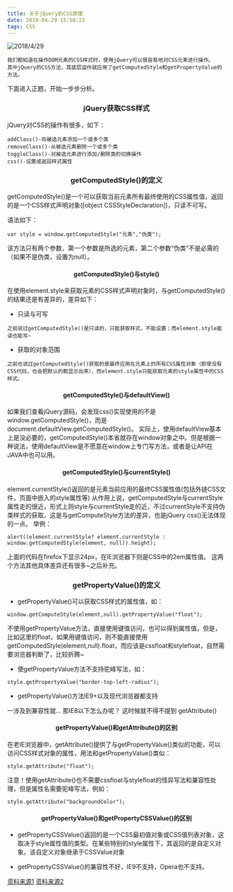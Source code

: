 ```yaml
---
title: 关于jQuery的CSS原理
date: 2018-04-29 15:50:23
tags: CSS
---
```

![2018/4/29](https://imgsa.baidu.com/forum/w%3D580/sign=0190f0864b540923aa696376a259d1dc/e15ef4f81a4c510f55d8ecbf6259252dd42aa515.jpg)

```bush
我们都知道在操作DOM元素的CSS样式时，使用jQuery可以很容易地对CSS元素进行操作。
其中jQuery的CSS方法，其底层运作就应用了getComputedStyle和getPropertyValue的方法。
```
下面进入正题，开始一步步分析。

### <center> jQuery获取CSS样式

jQuery对CSS的操作有很多，如下：
```bush
addClass()-向被选元素添加一个或多个类
removeClass()-从被选元素删除一个或多个类
toggleClass()-对被选元素进行添加/删除类的切换操作
css()-设置或返回样式属性
```
### <center> getComputedStyle()的定义

getComputedStyle()是一个可以获取当前元素所有最终使用的CSS属性值，返回的是一个CSS样式声明对象([object CSSStyleDeclaration])，只读不可写。

语法如下：
```bush
var style = window.getComputedStyle("元素","伪类");
```
该方法只有两个参数，第一个参数是所选的元素，第二个参数“伪类”不是必需的（如果不是伪类，设置为null）。

#### <center> getComputedStyle()与style()

在使用element.style来获取元素的CSS样式声明对象时，与getComputedStyle()的结果还是有差异的，差异如下：

- 只读与可写
```bush
之前说过getComputedStyle()是只读的，只能获取样式，不能设置；而element.style能读也能写~
```
- 获取的对象范围
```bush
之前也说过getComputedStyle()获取的是最终应用在元素上的所有CSS属性对象（即使没有CSS代码，也会把默认的都显示出来），而element.style只能获取元素的style属性中的CSS样式。
```

#### <center> getComputedStyle()与defaultView()

如果我们查看jQuery源码，会发现css()实现使用的不是window.getComputedStyle()，而是document.defaultView.getComputedStyle()。
实际上，使用defaultView基本上是没必要的，getComputedStyle()本省就存在window对象之中。但是根据一种说法，使用defaultView是不愿意在window上专门写方法，或者是让API在JAVA中也可以用。

#### <center> getComputedStyle()与currentStyle()

element.currentStyle()返回的是元素当前应用的最终CSS属性值(包括外链CSS文件，页面中嵌入的style属性等)
从作用上说，getComputedStyle与currentStyle属性走的很近，形式上则style与currentStyle走的近，不过currentStyle不支持伪类样式的获取，这是与getComputeStyle方法的差异，也是jQuery css()无法体现的一点。
举例：
```bush
alert((element.currentStyle? element.currentStyle : window.getComputedStyle(element, null)).height);
```
上面的代码在firefox下显示24px，在IE浏览器下则是CSS中的2em属性值。
这两个方法其他具体差异还有很多~之后补充。

### <center> getPropertyValue()的定义

- getPropertyValue()可以获取CSS样式的属性值，如：
```bush
window.getComputeStyle(element,null).getPropertyValue("float");
```
不使用getPropertyValue方法，直接使用键值访问，也可以得到属性值，但是，比如这里的float，如果用键值访问，则不能直接使用getComputedStyle(element,null).float，而应该是cssfloat和stylefloat，自然需要浏览器判断了，比较折腾~

- 使getPropertyValue方法不支持驼峰写法，如：
```bush
style.getPropertyValue("border-top-left-radius");
```

- getPropertyValue()方法IE9+以及现代浏览器都支持

一涉及到兼容性就... 那IE8以下怎么办呢？
这时候就不得不提到 getAttribute()

#### <center> getPropertyValue()和getAttribute()的区别

在老IE浏览器中，getAttribute()提供了与getPropertyValue()类似的功能，可以访问CSS样式对象的属性，用法和getPropertyValue()类似：
```bush
style.getAttribute("float");
```
注意！使用getAttribute()也不需要cssfloat与stylefloat的怪异写法和兼容性处理，但是属性名需要驼峰写法，例如：
```bush
style.getAttribute("backgroundColor");
```

#### <center> getPropertyValue()和getPropertyCSSValue()的区别

- getPropertyCSSValue()返回的是一个CSS最初值对象或CSS值列表对象，这取决于style属性值的类型。在某些特别的style属性下，其返回的是自定义对象。该自定义对象继承于CSSValue对象

- getPropertyCSSValue()的兼容性不好，IE9不支持，Opera也不支持。


[资料来源1](http://www.zhangxinxu.com/wordpress/2012/05/getcomputedstyle-js-getpropertyvalue-currentstyle/)
[资料来源2](http://www.w3school.com.cn/jquery/jquery_css_classes.asp)


